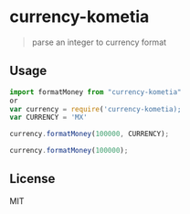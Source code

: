 # currency-kometia

> parse an integer to currency format

## Usage
```js
import formatMoney from "currency-kometia"
or
var currency = require('currency-kometia);
var CURRENCY = 'MX'

currency.formatMoney(100000, CURRENCY);

currency.formatMoney(100000);

```
## License
MIT
